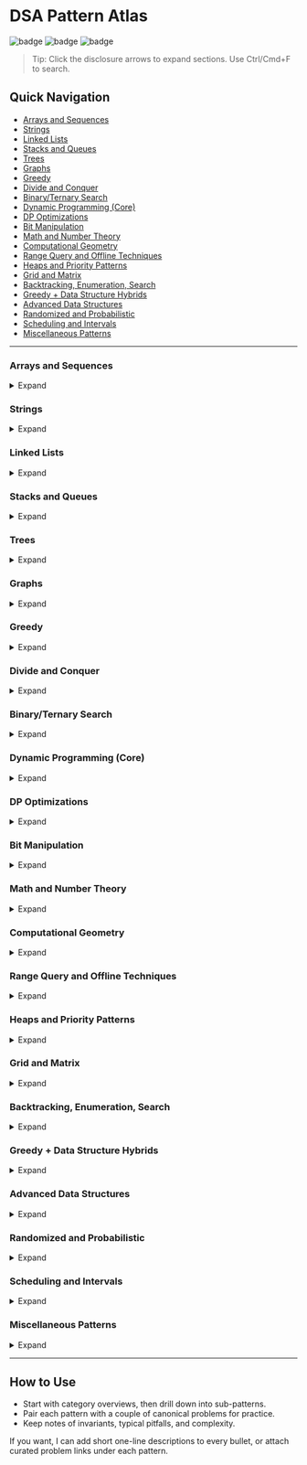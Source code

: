 # DSA Pattern Atlas

![badge](https://img.shields.io/badge/DSA-Pattern%20Atlas-7aa2ff?style=for-the-badge) ![badge](https://img.shields.io/badge/Patterns-100%2B-22cc88?style=for-the-badge) ![badge](https://img.shields.io/badge/Format-Markdown-555?style=for-the-badge)

> Tip: Click the disclosure arrows to expand sections. Use Ctrl/Cmd+F to search.

## Quick Navigation
- [Arrays and Sequences](#arrays-and-sequences)
- [Strings](#strings)
- [Linked Lists](#linked-lists)
- [Stacks and Queues](#stacks-and-queues)
- [Trees](#trees)
- [Graphs](#graphs)
- [Greedy](#greedy)
- [Divide and Conquer](#divide-and-conquer)
- [Binary/Ternary Search](#binaryternary-search)
- [Dynamic Programming (Core)](#dynamic-programming-core)
- [DP Optimizations](#dp-optimizations)
- [Bit Manipulation](#bit-manipulation)
- [Math and Number Theory](#math-and-number-theory)
- [Computational Geometry](#computational-geometry)
- [Range Query and Offline Techniques](#range-query-and-offline-techniques)
- [Heaps and Priority Patterns](#heaps-and-priority-patterns)
- [Grid and Matrix](#grid-and-matrix)
- [Backtracking, Enumeration, Search](#backtracking-enumeration-search)
- [Greedy + Data Structure Hybrids](#greedy--data-structure-hybrids)
- [Advanced Data Structures](#advanced-data-structures)
- [Randomized and Probabilistic](#randomized-and-probabilistic)
- [Scheduling and Intervals](#scheduling-and-intervals)
- [Miscellaneous Patterns](#miscellaneous-patterns)

---

### Arrays and Sequences
<details>
<summary>Expand</summary>

- Sliding window (fixed-size, variable-size)
- Two pointers (opposite ends, same direction)
- Prefix sums (1D, 2D), difference arrays (1D, 2D)
- Partitioning (Lomuto/Hoare), Dutch national flag (3-way partition)
- In-place operations (swap cycles, marking, negative-index marking)
- Cyclic sort
- Kadane’s algorithm (max subarray, variants)
- Frequency counting, bucketing, pigeonhole principle
- Coordinate compression
- Sqrt decomposition (blocks)
- Meet-in-the-middle
- Subarray/subsequence enumeration patterns
- Order statistics (quickselect, median of medians)
- Majority element (Boyer–Moore)
- Randomized shuffle (Fisher–Yates)
</details>

### Strings
<details>
<summary>Expand</summary>

- Prefix function / KMP
- Z-algorithm
- Rolling hash, Rabin–Karp (single/multiple patterns, double hash)
- Aho–Corasick automaton
- Trie / compressed trie (radix)
- Suffix array (+ LCP, Kasai), suffix tree (Ukkonen), suffix automaton
- Manacher’s algorithm (palindromes)
- Palindrome tree (Eertree)
- Lyndon factorization (Duval)
- Minimal rotation
- Edit distance family (Levenshtein, Damerau, LCS)
- Anagram hashing, frequency windows
- String DP (LCS, LPS, wildcard/regex-like matching)
- Burrows–Wheeler transform basics
</details>

### Linked Lists
<details>
<summary>Expand</summary>

- Fast–slow pointers (cycle detect, cycle length, cycle start)
- Reverse (iterative/recursive), reverse in k-group
- Merge two/k lists
- Split/partition lists
- Palindrome check
- Skip list pattern (conceptual)
</details>

### Stacks and Queues
<details>
<summary>Expand</summary>

- Monotonic stack (next/prev greater/smaller, stock span)
- Monotonic queue (sliding window maximum/minimum)
- Stack-based parsing (parentheses, operators)
- Two-stack expression evaluation (infix to postfix/prefix)
- Min/Max stack, queue with two stacks
- Deque patterns (0–1 BFS, window ops)
</details>

### Trees
<details>
<summary>Expand</summary>

- DFS traversals (pre/in/post), BFS (level order, zigzag)
- Recursion patterns (root-left-right decompositions)
- Morris traversal (O(1) space)
- Binary search tree invariants (successor/predecessor)
- Lowest common ancestor (binary lifting, Euler tour + RMQ)
- Path problems (path sum, diameter, max path)
- Tree DP (subtree sums, rerooting, small-to-large)
- Heavy–Light decomposition (paths, queries)
- Centroid decomposition
- Euler tour flattening
- Persistent structures on trees (persistent segtree/Fenwick)
- Binary indexed tree on Euler tour
- Order-statistics on BST (rank/select)
</details>

### Graphs
<details>
<summary>Expand</summary>

- Graph traversals (BFS/DFS), connected components
- Topological sort (Kahn/DFS)
- Shortest paths:
  - Unweighted BFS
  - Dijkstra (binary heap, pairing heap), 0–1 BFS, Dial’s buckets
  - Bellman–Ford, SPFA (caution)
  - Floyd–Warshall (APSP), Johnson’s algorithm
- Minimum spanning tree (Kruskal + DSU, Prim)
- Disjoint set union (union by rank/size, path compression, rollback)
- Strongly connected components (Kosaraju, Tarjan)
- Bridges and articulation points (Tarjan)
- Eulerian path/circuit (Hierholzer)
- Maximum matching (bipartite: Hopcroft–Karp), general (Edmonds’ blossom)
- Network flow (Ford–Fulkerson/Edmonds–Karp, Dinic, Push–Relabel)
- Minimum cut / Max-flow min-cut
- Minimum cost flow
- DSU on tree (small-to-large merging)
- Graph coloring (bipartite check, greedy heuristics)
- Tree isomorphism hashing (AHU)
</details>

### Greedy
<details>
<summary>Expand</summary>

- Interval scheduling (earliest finish time), activity selection
- Merge intervals, insert interval
- Scheduling with deadlines/penalties, CPU task scheduling
- Huffman coding
- Fractional knapsack
- Greedy on matroids (optimality framework)
- Gas station, jump game variants
- Local-to-global exchange arguments
</details>

### Divide and Conquer
<details>
<summary>Expand</summary>

- Binary search, mergesort, quicksort
- Divide-and-conquer DP optimization
- CDQ divide and conquer (inversions in 3D, offline queries)
- Closest pair of points
- FFT/NTT via divide-and-conquer
</details>

### Binary/Ternary Search
<details>
<summary>Expand</summary>

- Classic binary search (first/last, lower/upper bound)
- Binary search on answer (monotone predicate)
- Ternary search on unimodal function
- Exponential search (unbounded)
- Bitwise binary search (on integers)
</details>

### Dynamic Programming (Core)
<details>
<summary>Expand</summary>

- 1D DP (linear transitions)
- Knapsack family (0/1, unbounded, bounded/multiple, group)
- Subset sum/partition
- LIS (O(n log n) patience sorting), counting LIS
- LCS/LPS, edit distance variants
- Digit DP
- Bitmask DP (TSP, set DP, SOS DP)
- DP on DAGs (longest path, counting paths)
- DP on trees (rerooting, paths)
- Interval DP (merge/cost problems, matrix chain)
- Palindromic DP (strings)
- Grid DP (paths with obstacles, min cost)
- Game DP (grundy, impartial games)
- Probability DP
- Counting DP (combinatorics)
- Meet-in-the-middle + DP hybrids
</details>

### DP Optimizations
<details>
<summary>Expand</summary>

- Monotonic queue optimization (convex/concave transitions)
- Divide-and-conquer optimization (quadrangle inequality)
- Knuth optimization
- Convex hull trick (CHT), Li Chao tree
- Bitset optimization
- Sqrt decomposition + DP
- Slope trick (advanced)
</details>

### Bit Manipulation
<details>
<summary>Expand</summary>

- Bit masks/subsets enumeration
- Fast exponentiation (binary power)
- Bit DP (on subsets)
- XOR tricks (unique numbers, basis/linear XOR basis)
- Brian Kernighan’s count, builtin popcount
- Gray code
- Trie on bits (max XOR pair)
</details>

### Math and Number Theory
<details>
<summary>Expand</summary>

- Sieve of Eratosthenes, segmented sieve
- GCD/LCM, extended Euclid, Bezout
- Modular arithmetic, modular inverse (Fermat/Egcd)
- Fast power mod
- Chinese remainder theorem
- Euler’s totient, Möbius function
- Primality tests (Miller–Rabin), Pollard Rho factorization
- Combinatorics: factorials/inverses, nCr, stars and bars
- Inclusion–exclusion principle
- Pigeonhole and Dirichlet principles
- Fast transforms: FFT/NTT, Walsh–Hadamard
- Polynomial ops (convolution, interpolation)
- Matrix exponentiation
</details>

### Computational Geometry
<details>
<summary>Expand</summary>

- Orientation (ccw), segment intersection, line sweep
- Convex hull (Graham/Andrew), monotone chain
- Rotating calipers (diameter, width, closest pair post-hull)
- Closest pair of points (divide-and-conquer)
- Point in polygon (ray casting, winding)
- Polygon area, shoelace
- Circle geometry basics
- KD-tree (nearest neighbors)
- Half-plane intersection (advanced)
- Delaunay/Voronoi (conceptual)
</details>

### Range Query and Offline Techniques
<details>
<summary>Expand</summary>

- Sparse table (idempotent queries: RMQ, GCD)
- Segment tree (point/range update, RMQ, RSQ), lazy propagation
- Fenwick tree / BIT (1D/2D)
- Persistent segment tree/Fenwick
- Merge sort tree
- Wavelet tree (advanced)
- Mo’s algorithm (array, queries on trees with Euler tour, Hilbert order)
- Offline queries with DSU (Kruskal offline, connectivity)
- Order statistics tree (policy-based DS)
</details>

### Heaps and Priority Patterns
<details>
<summary>Expand</summary>

- Priority queue for top-k / k-way merge
- Sliding window using heap + lazy delete
- D-ary heaps, pairing heap, Fibonacci heap (theoretical)
- Median maintenance (two heaps)
</details>

### Grid and Matrix
<details>
<summary>Expand</summary>

- Flood fill (DFS/BFS), number of islands
- Multi-source BFS
- Shortest path on grid (Dijkstra, 0–1 BFS, A*)
- 2D prefix sums, 2D difference array
- Matrix exponentiation (linear recurrences)
- Spiral/diagonal traversals
- Union-Find on grid
</details>

### Backtracking, Enumeration, Search
<details>
<summary>Expand</summary>

- Permutations/combinations/subsets generation
- N-Queens, Sudoku solver
- Hamiltonian paths/cycles (TSP brute)
- Pruning (bounds, heuristics), branch-and-bound
- Meet-in-the-middle enumeration
</details>

### Greedy + Data Structure Hybrids
<details>
<summary>Expand</summary>

- Interval partitioning (min rooms via heap)
- Activity selection with resources
- Job sequencing with deadlines (DSU/heap)
</details>

### Advanced Data Structures
<details>
<summary>Expand</summary>

- Balanced BSTs (AVL, Red–Black), Treap, Splay
- B-Tree/B+Tree (conceptual)
- Skip list (probabilistic)
- Rope, order-statistics tree
- Link–Cut tree (dynamic trees)
- Euler tour tree (dynamic connectivity)
- Binary lifting tables
- Union-Find with rollback (offline dynamic connectivity)
- Bloom filter, Cuckoo hashing (probabilistic)
</details>

### Randomized and Probabilistic
<details>
<summary>Expand</summary>

- Randomized quicksort/quickselect
- Random hashing, universal hashing
- Monte Carlo vs Las Vegas patterns
- Reservoir sampling
</details>

### Scheduling and Intervals
<details>
<summary>Expand</summary>

- Merge/insert intervals
- Meeting rooms (min rooms)
- Non-overlapping intervals max set
- Weighted interval scheduling (DP)
- Sweep line with events (start/end)
</details>

### Miscellaneous Patterns
<details>
<summary>Expand</summary>

- Top-k (heap/quickselect/streaming)
- LRU/LFU cache patterns
- Online vs offline transformations
- A* search (heuristic-guided)
- Simulation and state compression
- Rolling/online aggregates (prefix, diff, deque)
</details>

---

## How to Use
- Start with category overviews, then drill down into sub-patterns.
- Pair each pattern with a couple of canonical problems for practice.
- Keep notes of invariants, typical pitfalls, and complexity.

If you want, I can add short one-line descriptions to every bullet, or attach curated problem links under each pattern.
